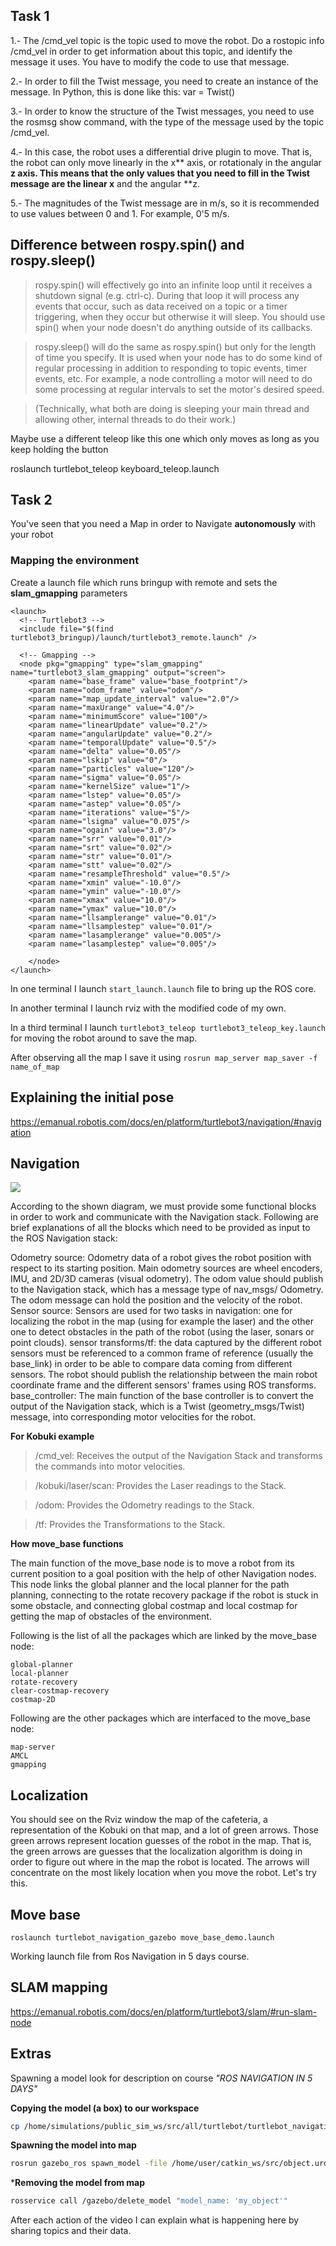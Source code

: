 ## Task 1

1.- The /cmd_vel topic is the topic used to move the robot. Do a rostopic info /cmd_vel in order to get information about this topic, and identify the message it uses. You have to modify the code to use that message.

2.- In order to fill the Twist message, you need to create an instance of the message. In Python, this is done like this: var = Twist()

3.- In order to know the structure of the Twist messages, you need to use the rosmsg show command, with the type of the message used by the topic /cmd_vel.

4.- In this case, the robot uses a differential drive plugin to move. That is, the robot can only move linearly in the x** axis, or rotationaly in the angular **z axis. This means that the only values that you need to fill in the Twist message are the linear x** and the angular **z.

5.- The magnitudes of the Twist message are in m/s, so it is recommended to use values between 0 and 1. For example, 0'5 m/s.

## Difference between rospy.spin() and rospy.sleep()

>rospy.spin() will effectively go into an infinite loop until it receives a shutdown signal (e.g. ctrl-c). During that loop it will process any events that occur, such as data received on a topic or a timer triggering, when they occur but otherwise it will sleep. You should use spin() when your node doesn't do anything outside of its callbacks.

> rospy.sleep() will do the same as rospy.spin() but only for the length of time you specify. It is used when your node has to do some kind of regular processing in addition to responding to topic events, timer events, etc. For example, a node controlling a motor will need to do some processing at regular intervals to set the motor's desired speed.

> (Technically, what both are doing is sleeping your main thread and allowing other, internal threads to do their work.)

Maybe use a different teleop like this one which only moves as long as you keep holding the button

roslaunch turtlebot_teleop keyboard_teleop.launch


## Task 2

You've seen that you need a Map in order to Navigate **autonomously** with your robot



### Mapping the environment

Create a launch file which runs bringup with remote and sets the **slam_gmapping** parameters

```
<launch>
  <!-- Turtlebot3 -->
  <include file="$(find turtlebot3_bringup)/launch/turtlebot3_remote.launch" />

  <!-- Gmapping -->
  <node pkg="gmapping" type="slam_gmapping" name="turtlebot3_slam_gmapping" output="screen">
    <param name="base_frame" value="base_footprint"/>
    <param name="odom_frame" value="odom"/>
    <param name="map_update_interval" value="2.0"/>
    <param name="maxUrange" value="4.0"/>
    <param name="minimumScore" value="100"/>
    <param name="linearUpdate" value="0.2"/>
    <param name="angularUpdate" value="0.2"/>
    <param name="temporalUpdate" value="0.5"/>
    <param name="delta" value="0.05"/>
    <param name="lskip" value="0"/>
    <param name="particles" value="120"/>
    <param name="sigma" value="0.05"/>
    <param name="kernelSize" value="1"/>
    <param name="lstep" value="0.05"/>
    <param name="astep" value="0.05"/>
    <param name="iterations" value="5"/>
    <param name="lsigma" value="0.075"/>
    <param name="ogain" value="3.0"/>
    <param name="srr" value="0.01"/>
    <param name="srt" value="0.02"/>
    <param name="str" value="0.01"/>
    <param name="stt" value="0.02"/>
    <param name="resampleThreshold" value="0.5"/>
    <param name="xmin" value="-10.0"/>
    <param name="ymin" value="-10.0"/>
    <param name="xmax" value="10.0"/>
    <param name="ymax" value="10.0"/>
    <param name="llsamplerange" value="0.01"/>
    <param name="llsamplestep" value="0.01"/>
    <param name="lasamplerange" value="0.005"/>
    <param name="lasamplestep" value="0.005"/>

    </node>
</launch>
```

In one terminal I launch `start_launch.launch` file to bring up the ROS core.

In another terminal I launch rviz with the modified code of my own.

In a third terminal I launch `turtlebot3_teleop turtlebot3_teleop_key.launch` for moving the robot around to save the map.

After observing all the map I save it using `rosrun map_server map_saver -f name_of_map`


## Explaining the initial pose

https://emanual.robotis.com/docs/en/platform/turtlebot3/navigation/#navigation

## Navigation

![](report/assets/overview_tf.png)

According to the shown diagram, we must provide some functional blocks in order to work and communicate with the Navigation stack. Following are brief explanations of all the blocks which need to be provided as input to the ROS Navigation stack:

  Odometry source: Odometry data of a robot gives the robot position with respect to its starting position. Main odometry sources are wheel encoders, IMU, and 2D/3D cameras (visual odometry). The odom value should publish to the Navigation stack, which has a message type of nav_msgs/ Odometry. The odom message can hold the position and the velocity of the robot.
  Sensor source: Sensors are used for two tasks in navigation: one for localizing the robot in the map (using for example the laser) and the other one to detect obstacles in the path of the robot (using the laser, sonars or point clouds).
  sensor transforms/tf: the data captured by the different robot sensors must be referenced to a common frame of reference (usually the base_link) in order to be able to compare data coming from different sensors. The robot should publish the relationship between the main robot coordinate frame and the different sensors' frames using ROS transforms.
  base_controller: The main function of the base controller is to convert the output of the Navigation stack, which is a Twist (geometry_msgs/Twist) message, into corresponding motor velocities for the robot.

**For Kobuki example**

> /cmd_vel: Receives the output of the Navigation Stack and transforms the commands into motor velocities.

> /kobuki/laser/scan: Provides the Laser readings to the Stack.

> /odom: Provides the Odometry readings to the Stack.

> /tf: Provides the Transformations to the Stack.

**How move_base functions**

The main function of the move_base node is to move a robot from its current position to a goal position with the help of other Navigation nodes. This node links the global planner and the local planner for the path planning, connecting to the rotate recovery package if the robot is stuck in some obstacle, and connecting global costmap and local costmap for getting the map of obstacles of the environment.

Following is the list of all the packages which are linked by the move_base node:

    global-planner
    local-planner
    rotate-recovery
    clear-costmap-recovery
    costmap-2D

Following are the other packages which are interfaced to the move_base node:

    map-server
    AMCL
    gmapping

## Localization

You should see on the Rviz window the map of the cafeteria, a representation of the Kobuki on that map, and a lot of green arrows. Those green arrows represent location guesses of the robot in the map. That is, the green arrows are guesses that the localization algorithm is doing in order to figure out where in the map the robot is located. The arrows will concentrate on the most likely location when you move the robot. Let's try this.

## Move base

`roslaunch turtlebot_navigation_gazebo move_base_demo.launch`

Working launch file from Ros Navigation in 5 days course.

## SLAM mapping

https://emanual.robotis.com/docs/en/platform/turtlebot3/slam/#run-slam-node

## Extras

Spawning a model look for description on course
_"ROS NAVIGATION IN 5 DAYS"_

**Copying the model (a box) to our workspace**

```bash
cp /home/simulations/public_sim_ws/src/all/turtlebot/turtlebot_navigation_gazebo/urdf/object.urdf /home/user/catkin_ws/src
```
**Spawning the model into map**
```bash
rosrun gazebo_ros spawn_model -file /home/user/catkin_ws/src/object.urdf -urdf -x 0 -y 0 -z 1 -model my_object
```

***Removing the model from map**

```bash
rosservice call /gazebo/delete_model "model_name: 'my_object'"
```

After each action of the video I can explain what is happening here by sharing topics and their data.